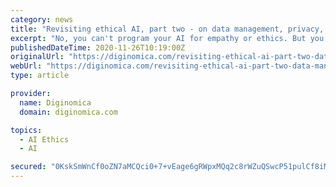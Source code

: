 ```yaml
---
category: news
title: "Revisiting ethical AI, part two - on data management, privacy, and the misunderstood topic of bias"
excerpt: "No, you can't program your AI for empathy or ethics. But you can certainly confront the problem of bias. In part two of revisiting AI ethics, we examine how bias, data management, and privacy should be addressed. In Part 1, I proposed that the term \"AI ..."
publishedDateTime: 2020-11-26T10:19:00Z
originalUrl: "https://diginomica.com/revisiting-ethical-ai-part-two-data-management-privacy-and-misunderstood-topic-bias"
webUrl: "https://diginomica.com/revisiting-ethical-ai-part-two-data-management-privacy-and-misunderstood-topic-bias"
type: article

provider:
  name: Diginomica
  domain: diginomica.com

topics:
  - AI Ethics
  - AI

secured: "0KskSmWnCf0oZN7aMCQci0+7+vEage6gRWpxMQq2c8rWZuQSwcP51pulCf8iMPHD2pppx/50XuLeS9ZhSTgZh1m5/XBjllBFfzhHLxdfiNJRRDRtgZpWJT60xdhIe2+6HrN9dsFtM5OZ62twy3cRznzDRXfXWxuzE2IH/8hW4MAY9oJQg1fehG5PJ5Fsc4xyVO0GWU1NkABwKwn4CA8m5dWFPp2QeKw6jMwgQ80pah8Fi8qWado73QPsXJRayc6GFAQUuMUozyuJbE/BoXsFIiU1JxpOBoHz4eBzkjfsgVInNexgX2xlaCX3zOS5L8gxox0ktJ9py5QMNT21RgTe2mgCPQ2BoglbPzcCa2u1HhE=;pdK6C47i550kpQ82Pw9KMA=="
---
```


